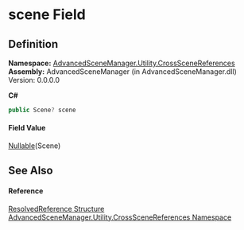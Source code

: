 # scene Field




## Definition
**Namespace:** <a href="N_AdvancedSceneManager_Utility_CrossSceneReferences.md">AdvancedSceneManager.Utility.CrossSceneReferences</a>  
**Assembly:** AdvancedSceneManager (in AdvancedSceneManager.dll) Version: 0.0.0.0

**C#**
``` C#
public Scene? scene
```



#### Field Value
<a href="https://learn.microsoft.com/dotnet/api/system.nullable-1" target="_blank" rel="noopener noreferrer">Nullable</a>(Scene)

## See Also


#### Reference
<a href="T_AdvancedSceneManager_Utility_CrossSceneReferences_ResolvedReference.md">ResolvedReference Structure</a>  
<a href="N_AdvancedSceneManager_Utility_CrossSceneReferences.md">AdvancedSceneManager.Utility.CrossSceneReferences Namespace</a>  
